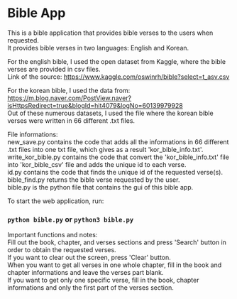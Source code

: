 # Bible App

This is a bible application that provides bible verses to the users when requested. <br />
It provides bible verses in two languages: English and Korean. <br />

For the english bible, I used the open dataset from Kaggle, where the bible verses are provided in csv files. <br />
Link of the source: https://www.kaggle.com/oswinrh/bible?select=t_asv.csv  <br />

For the korean bible, I used the data from: <br />
https://m.blog.naver.com/PostView.naver?isHttpsRedirect=true&blogId=hit4079&logNo=60139979928  <br />
Out of these numerous datasets, I used the file where the korean bible verses were written in 66 different .txt files. <br />

File informations: <br />
new_save.py contains the code that adds all the informations in 66 different .txt files into one txt file, which gives as a result 'kor_bible_info.txt'. <br />
write_kor_bible.py contains the code that convert the 'kor_bible_info.txt' file into 'kor_bible_csv' file and adds the unique id to each verse. <br />
id.py contains the code that finds the unique id of the requested verse(s). <br />
bible_find.py returns the bible verse requested by the user. <br />
bible.py is the python file that contains the gui of this bible app. <br />

To start the web application, run:
### `python bible.py` or `python3 bible.py`

Important functions and notes: <br />
Fill out the book, chapter, and verses sections and press 'Search' button in order to obtain the requested verses. <br />
If you want to clear out the screen, press 'Clear' button. <br />
When you want to get all verses in one whole chapter, fill in the book and chapter informations and leave the verses part blank. <br />
If you want to get only one specific verse, fill in the book, chapter informations and only the first part of the verses section. <br />